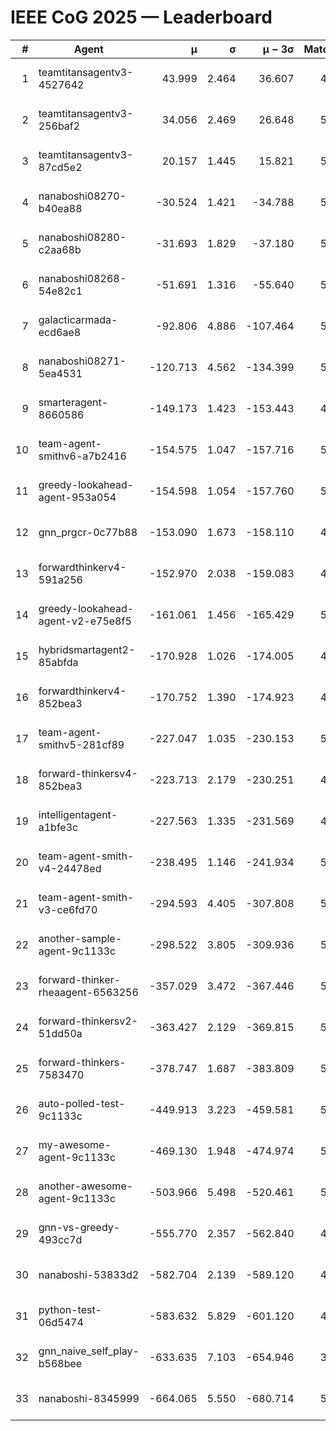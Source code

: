 # IEEE CoG 2025 — Leaderboard

| # | Agent | μ | σ | μ − 3σ | Matches | Updated |
|---:|---|---:|---:|---:|---:|---|
| 1 | teamtitansagentv3-4527642 | 43.999 | 2.464 | 36.607 | 4836 | 2025-09-02 08:00 |
| 2 | teamtitansagentv3-256baf2 | 34.056 | 2.469 | 26.648 | 5294 | 2025-09-02 08:00 |
| 3 | teamtitansagentv3-87cd5e2 | 20.157 | 1.445 | 15.821 | 5278 | 2025-09-02 08:00 |
| 4 | nanaboshi08270-b40ea88 | -30.524 | 1.421 | -34.788 | 5500 | 2025-09-02 08:00 |
| 5 | nanaboshi08280-c2aa68b | -31.693 | 1.829 | -37.180 | 5580 | 2025-09-02 08:00 |
| 6 | nanaboshi08268-54e82c1 | -51.691 | 1.316 | -55.640 | 5540 | 2025-09-02 08:00 |
| 7 | galacticarmada-ecd6ae8 | -92.806 | 4.886 | -107.464 | 5060 | 2025-09-02 08:00 |
| 8 | nanaboshi08271-5ea4531 | -120.713 | 4.562 | -134.399 | 5380 | 2025-09-02 08:00 |
| 9 | smarteragent-8660586 | -149.173 | 1.423 | -153.443 | 4266 | 2025-09-02 08:00 |
| 10 | team-agent-smithv6-a7b2416 | -154.575 | 1.047 | -157.716 | 5620 | 2025-09-02 08:00 |
| 11 | greedy-lookahead-agent-953a054 | -154.598 | 1.054 | -157.760 | 5596 | 2025-09-02 08:00 |
| 12 | gnn_prgcr-0c77b88 | -153.090 | 1.673 | -158.110 | 4160 | 2025-09-02 08:00 |
| 13 | forwardthinkerv4-591a256 | -152.970 | 2.038 | -159.083 | 4397 | 2025-09-02 08:00 |
| 14 | greedy-lookahead-agent-v2-e75e8f5 | -161.061 | 1.456 | -165.429 | 5476 | 2025-09-02 08:00 |
| 15 | hybridsmartagent2-85abfda | -170.928 | 1.026 | -174.005 | 4515 | 2025-09-02 08:00 |
| 16 | forwardthinkerv4-852bea3 | -170.752 | 1.390 | -174.923 | 4128 | 2025-09-02 08:00 |
| 17 | team-agent-smithv5-281cf89 | -227.047 | 1.035 | -230.153 | 5460 | 2025-09-02 08:00 |
| 18 | forward-thinkersv4-852bea3 | -223.713 | 2.179 | -230.251 | 4633 | 2025-09-02 08:00 |
| 19 | intelligentagent-a1bfe3c | -227.563 | 1.335 | -231.569 | 4739 | 2025-09-02 08:00 |
| 20 | team-agent-smith-v4-24478ed | -238.495 | 1.146 | -241.934 | 5900 | 2025-09-02 08:00 |
| 21 | team-agent-smith-v3-ce6fd70 | -294.593 | 4.405 | -307.808 | 5280 | 2025-09-02 08:00 |
| 22 | another-sample-agent-9c1133c | -298.522 | 3.805 | -309.936 | 5380 | 2025-09-02 08:00 |
| 23 | forward-thinker-rheaagent-6563256 | -357.029 | 3.472 | -367.446 | 5628 | 2025-09-02 08:00 |
| 24 | forward-thinkersv2-51dd50a | -363.427 | 2.129 | -369.815 | 5127 | 2025-09-02 08:00 |
| 25 | forward-thinkers-7583470 | -378.747 | 1.687 | -383.809 | 5439 | 2025-09-02 08:00 |
| 26 | auto-polled-test-9c1133c | -449.913 | 3.223 | -459.581 | 5120 | 2025-09-02 08:00 |
| 27 | my-awesome-agent-9c1133c | -469.130 | 1.948 | -474.974 | 5280 | 2025-09-02 08:00 |
| 28 | another-awesome-agent-9c1133c | -503.966 | 5.498 | -520.461 | 5400 | 2025-09-02 08:00 |
| 29 | gnn-vs-greedy-493cc7d | -555.770 | 2.357 | -562.840 | 4560 | 2025-09-02 08:00 |
| 30 | nanaboshi-53833d2 | -582.704 | 2.139 | -589.120 | 4580 | 2025-09-02 08:00 |
| 31 | python-test-06d5474 | -583.632 | 5.829 | -601.120 | 4040 | 2025-09-02 08:00 |
| 32 | gnn_naive_self_play-b568bee | -633.635 | 7.103 | -654.946 | 3880 | 2025-09-02 08:00 |
| 33 | nanaboshi-8345999 | -664.065 | 5.550 | -680.714 | 5000 | 2025-09-02 08:00 |
